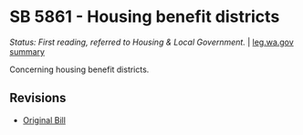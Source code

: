 # SB 5861 - Housing benefit districts
*Status: First reading, referred to Housing & Local Government.* | [leg.wa.gov summary](https://app.leg.wa.gov/billsummary?BillNumber=5861&Year=2021)

Concerning housing benefit districts.

## Revisions
* [Original Bill](1/)